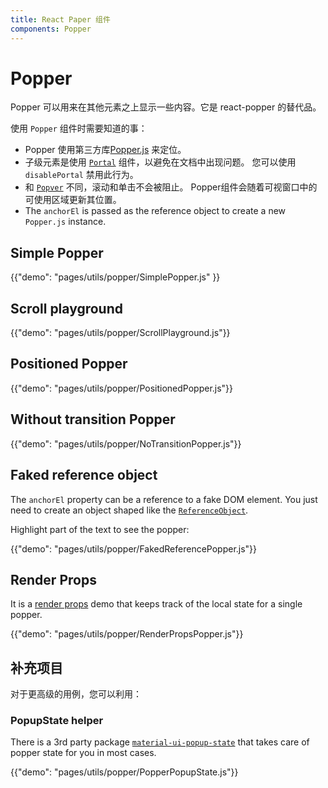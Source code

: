 ```yaml
---
title: React Paper 组件
components: Popper
---
```

# Popper

<p class="description">Popper 可以用来在其他元素之上显示一些内容。它是 react-popper 的替代品。</p>

使用 `Popper` 组件时需要知道的事：

- Popper 使用第三方库[Popper.js](https://github.com/FezVrasta/popper.js) 来定位。
- 子级元素是使用 [`Portal`](/utils/portal/) 组件，以避免在文档中出现问题。 您可以使用 `disablePortal` 禁用此行为。
- 和 [`Popver`](/utils/popover/) 不同，滚动和单击不会被阻止。 Popper组件会随着可视窗口中的可使用区域更新其位置。
- The `anchorEl` is passed as the reference object to create a new `Popper.js` instance.

## Simple Popper

{{"demo": "pages/utils/popper/SimplePopper.js" }}

## Scroll playground

{{"demo": "pages/utils/popper/ScrollPlayground.js"}}

## Positioned Popper

{{"demo": "pages/utils/popper/PositionedPopper.js"}}

## Without transition Popper

{{"demo": "pages/utils/popper/NoTransitionPopper.js"}}

## Faked reference object

The `anchorEl` property can be a reference to a fake DOM element. You just need to create an object shaped like the [`ReferenceObject`](https://github.com/FezVrasta/popper.js/blob/0642ce0ddeffe3c7c033a412d4d60ce7ec8193c3/packages/popper/index.d.ts#L118-L123).

Highlight part of the text to see the popper:

{{"demo": "pages/utils/popper/FakedReferencePopper.js"}}

## Render Props

It is a [render props](https://reactjs.org/docs/render-props.html) demo that keeps track of the local state for a single popper.

{{"demo": "pages/utils/popper/RenderPropsPopper.js"}}

## 补充项目

对于更高级的用例，您可以利用：

### PopupState helper

There is a 3rd party package [`material-ui-popup-state`](https://github.com/jcoreio/material-ui-popup-state) that takes care of popper state for you in most cases.

{{"demo": "pages/utils/popper/PopperPopupState.js"}}